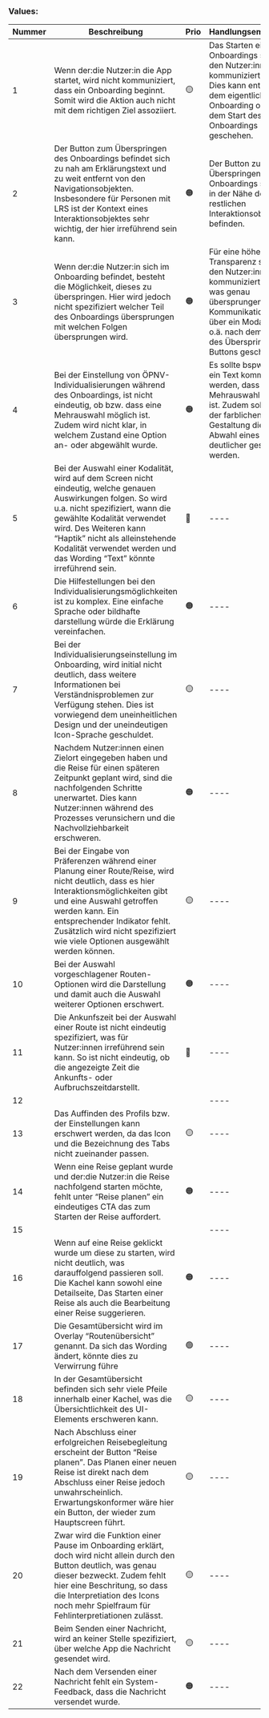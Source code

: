 ### Values:

| Nummer  | Beschreibung                                                                                                                                                           | Prio | Handlungsempfehlung |
| ------- | ---------------------------------------------------------------------------------------------------------------------------------------------------------------------- | ---- | ---- | 
| 1 | Wenn der:die Nutzer:in die App startet, wird nicht kommuniziert, dass ein Onboarding beginnt. Somit wird die Aktion auch nicht mit dem richtigen Ziel assoziiert.                                                     | 🟡 | Das Starten eines Onboardings sollte mit den Nutzer:innen kommuniziert werden. Dies kann entweder vor dem eigentlichen Onboarding oder mit dem Start des Onboardings geschehen. | 
| 2 | Der Button zum Überspringen des Onboardings befindet sich zu nah am Erklärungstext und zu weit entfernt von den Navigationsobjekten. Insbesondere für Personen mit LRS ist der Kontext eines Interaktionsobjektes sehr wichtig, der hier irreführend sein kann.                                                        | 🟠 | Der Button zum Überspringen des Onboardings sollte sich in der Nähe der restlichen Interaktionsobjekten befinden. | 
| 3 | Wenn der:die Nutzer:in sich im Onboarding befindet, besteht die Möglichkeit, dieses zu überspringen. Hier wird jedoch nicht spezifiziert welcher Teil des Onboardings übersprungen mit welchen Folgen übersprungen wird.                                           | 🟠  | Für eine höhere Transparenz sollte mit den Nutzer:innen kommuniziert werden, was genau übersprungen wird. Die Kommunikation kann über ein Modalfenster o.ä. nach dem Öffnen des Überspringen Buttons geschehen.  | 
| 4 | Bei der Einstellung von ÖPNV-Individualisierungen während des Onboardings, ist nicht eindeutig, ob bzw. dass eine Mehrauswahl möglich ist. Zudem wird nicht klar, in welchem Zustand eine Option an- oder abgewählt wurde.                          | 🟠 | Es sollte bspw. durch ein Text kommuniziert werden, dass eine Mehrauswahl möglich ist. Zudem sollte neben der farblichen Gestaltung die An- und Abwahl eines Elements deutlicher gestaltet werden.
| 5 | Bei der Auswahl einer Kodalität, wird auf dem Screen nicht eindeutig, welche genauen Auswirkungen folgen. So wird u.a. nicht spezifiziert, wann die gewählte Kodalität verwendet wird. Des Weiteren kann “Haptik” nicht als alleinstehende Kodalität verwendet werden und das Wording “Text” könnte irreführend sein.                                                                                                       | 🔴 |---- | 
| 6 | Die Hilfestellungen bei den Individualisierungsmöglichkeiten ist zu komplex. Eine einfache Sprache oder bildhafte darstellung würde die Erklärung vereinfachen.                                      | 🟠 |---- |
| 7 | Bei der Individualisierungseinstellung im Onboarding, wird initial nicht deutlich, dass weitere Informationen bei Verständnisproblemen zur Verfügung stehen. Dies ist vorwiegend dem uneinheitlichen Design und der uneindeutigen Icon-Sprache geschuldet.                                         | 🟡 |---- | 
| 8 | Nachdem Nutzer:innen einen Zielort eingegeben haben und die Reise für einen späteren Zeitpunkt geplant wird, sind die nachfolgenden Schritte unerwartet. Dies kann Nutzer:innen während des Prozesses verunsichern und die Nachvollziehbarkeit erschweren.                                    | 🟠 |---- | 
| 9 | Bei der Eingabe von Präferenzen während einer Planung einer Route/Reise, wird nicht deutlich, dass es hier Interaktionsmöglichkeiten gibt und eine Auswahl getroffen werden kann. Ein entsprechender Indikator fehlt. Zusätzlich wird nicht spezifiziert wie viele Optionen ausgewählt werden können.                                   | 🟡 |---- | 
| 10 | Bei der Auswahl vorgeschlagener Routen-Optionen wird die Darstellung und damit auch die Auswahl weiterer Optionen erschwert.                                       | 🟠 |---- | 
| 11 | Die Ankunfszeit bei der Auswahl einer Route ist nicht eindeutig spezifiziert, was für Nutzer:innen irreführend sein kann. So ist nicht eindeutig, ob die angezeigte Zeit die Ankunfts- oder Aufbruchszeitdarstellt.                                      | 🔴 |---- | 
| 12 |                                        |  |---- | 
| 13 | Das Auffinden des Profils bzw. der Einstellungen kann erschwert werden, da das Icon und die Bezeichnung des Tabs nicht zueinander passen.                                          | 🟡 |---- | 
| 14 | Wenn eine Reise geplant wurde und der:die Nutzer:in die Reise nachfolgend starten möchte, fehlt unter “Reise planen” ein eindeutiges CTA das zum Starten der Reise auffordert.                                   | 🟠 |---- | 
| 15 | |   |---- | 
| 16 |Wenn auf eine Reise geklickt wurde um diese zu starten, wird nicht deutlich, was darauffolgend passieren soll. Die Kachel kann sowohl eine Detailseite, Das Starten einer Reise als auch die Bearbeitung einer Reise suggerieren.                                       | 🟠 |---- | 
| 17 | Die Gesamtübersicht wird im Overlay “Routenübersicht” genannt. Da sich das Wording ändert, könnte dies zu Verwirrung führe                                     | 🟢 |---- | 
| 18 | In der Gesamtübersicht befinden sich sehr viele Pfeile innerhalb einer Kachel, was die Übersichtlichkeit des UI-Elements erschweren kann.                                        | 🟡 |---- | 
| 19 | Nach Abschluss einer erfolgreichen Reisebegleitung erscheint der Button “Reise planen”. Das Planen einer neuen Reise ist direkt nach dem Abschluss einer Reise jedoch unwahrscheinlich. Erwartungskonformer wäre hier ein Button, der wieder zum Hauptscreen führt.                            | 🟡 |---- | 
| 20 |Zwar wird die Funktion einer Pause im Onboarding erklärt, doch wird nicht allein durch den Button deutlich, was genau dieser bezweckt. Zudem fehlt hier eine Beschritung, so dass die Interpretiation des Icons noch mehr Spielfraum für Fehlinterpretiationen zulässt.                                    | 🟡 |---- | 
| 21 | Beim Senden einer Nachricht, wird an keiner Stelle spezifiziert, über welche App die Nachricht gesendet wird.                                  | 🟡 |---- | 
| 22 | Nach dem Versenden einer Nachricht fehlt ein System-Feedback, dass die Nachricht versendet wurde.                                    | 🟠 |---- | 
 
